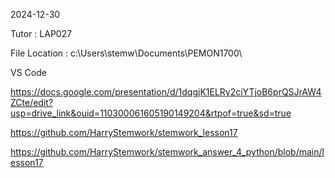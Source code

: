 2024-12-30

Tutor : LAP027

File Location : c:\Users\stemw\Documents\PEMON1700\

VS Code

https://docs.google.com/presentation/d/1dqgjK1ELRy2ciYTjoB6prQSJrAW4ZCte/edit?usp=drive_link&ouid=110300061605190149204&rtpof=true&sd=true

https://github.com/HarryStemwork/stemwork_lesson17

https://github.com/HarryStemwork/stemwork_answer_4_python/blob/main/lesson17
